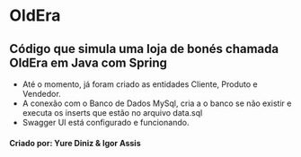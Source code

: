 # OldEra

## Código que simula uma loja de bonés chamada OldEra em Java com Spring

* Até o momento, já foram criado as entidades Cliente, Produto e Vendedor. 
* A conexão com o Banco de Dados MySql, cria a o banco se não existir e executa os inserts que estão no arquivo data.sql
* Swagger UI está configurado e funcionando.

#### Criado por: Yure Diniz & Igor Assis
